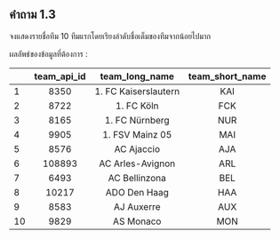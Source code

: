 ## คำถาม 1.3
จงแสดงรายชื่อทีม 10 ทีมแรกโดยเรียงลำดับชื่อเต็มของทีมจากน้อยไปมาก

ผลลัพธ์ของข้อมูลที่ต้องการ :

|    | team_api_id |    team_long_name    | team_short_name |
|----|:-----------:|:--------------------:|:---------------:|
|  1 | 8350        | 1. FC Kaiserslautern | KAI             |
|  2 | 8722        | 1. FC Köln           | FCK             |
|  3 | 8165        | 1. FC Nürnberg       | NUR             |
|  4 | 9905        | 1. FSV Mainz 05      | MAI             |
|  5 | 8576        | AC Ajaccio           | AJA             |
|  6 | 108893      | AC Arles-Avignon     | ARL             |
|  7 | 6493        | AC Bellinzona        | BEL             |
|  8 | 10217       | ADO Den Haag         | HAA             |
|  9 | 8583        | AJ Auxerre           | AUX             |
| 10 | 9829        | AS Monaco            | MON             |
